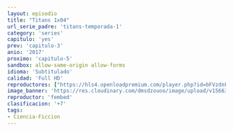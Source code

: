 ```yaml
---
layout: episodio
title: "Titans 1x04"
url_serie_padre: 'titans-temporada-1'
category: 'series'
capitulo: 'yes'
prev: 'capitulo-3'
anio: '2017'
proximo: 'capitulo-5'
sandbox: allow-same-origin allow-forms
idioma: 'Subtitulado'
calidad: 'Full HD'
reproductores: ["https://hls4.openloadpremium.com/player.php?id=bFVzdnFtbTRVZFI2TjFYc0dKMkJ6cXZiWk9halFPYURoUEVzcnhqdWxEdGQ3NzZ0ZDh1MkM4VlFPSVFaTDQxbWpWYUJrVWhGRFQwWVRMSXFEOTZDS1E9PQ&sub=https://sub.cuevana2.io/vtt-sub/sub7/Titans.S01E04.vtt","https://tutumeme.net/embed/player.php?u=bXQ3ajJOaW1wcFRGcEs2VW5XRGExTlRPMytmUnc3bHVwcWhoenVIUjI5SHF5TlNwc0taaG1jN2gwZHZSNTlIRHVhV2tZWitkNUtDVDNOL1ZvYW1rYjJWcm9hWT0","https://api.cuevana3.io/stream/index.php?file=ek5lbm9xYWNrS0xYMTZLa2xNbkdvY3ZTb3BtZng4TGp6ZFpobGFMUGtOYk4yWnllWU5iVDJNWFhZR1JtazVxa2xKR1VvcVBWMGVMWWtaYWhvSkhWNTVXVFoyVnJrNVRTdDdoMWdwS3FwZEszazJTUmVKS1ZvZEhUWjNHajBkVG53OWVzb3BpZjFOald6Smc9"]
image_banner: 'https://res.cloudinary.com/dmsdzouoo/image/upload/v1566352080/Titans-poster_1_-min_n7hzw6.jpg'
reproductor: 'fembed'
clasificacion: '+7'
tags:
- Ciencia-Ficcion
---
```












